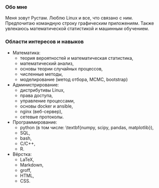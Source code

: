 ### Обо мне

Меня зовут Рустам.
Люблю Linux и все, что связано с ним. 
Предпочитаю командную строку графическим
приложениям. 
Также увлекаюсь математической статистикой и машинным обучением. 

### Области интересов и навыков

- Математика:
    - теория вероятностей и математическая статистика, 
    - математический анализ,
    - основы теории случайных процессов, 
    - численные методы, 
    - моделирование (метод отбора, MCMC, bootstrap)
- Администрирование:
    - дистрибутивы Linux, 
    - права доступа, 
    - управление процессами, 
    - основы docker и ansible, 
    - nginx (веб-сервер), 
    - сетевые протоколы.
- Программирование:
    - python (в том числе: \textbf{numpy, scipy, pandas, matplotlib}), 
    - SQL, 
    - bash, 
    - C/C++, 
    - R.
- Вёрстка:
    - LaTeX, 
    - Markdown, 
    - groff, 
    - HTML, 
    - CSS.

